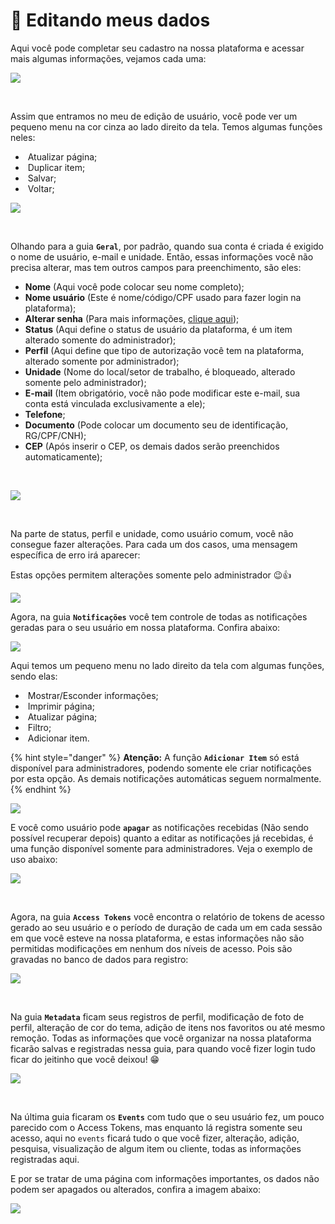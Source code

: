 # 🎲 Editando meus dados

Aqui você pode completar seu cadastro na nossa plataforma e acessar mais algumas informações, vejamos cada uma:

![](/erp-v2/assets/editando_meus_dados.gif)

<br>

Assim que entramos no meu de edição de usuário, você pode ver um pequeno menu na cor cinza ao lado direito da tela. Temos algumas funções neles:

- <img src="/erp-v2/assets/icon_atualizar.png" alt="" data-size="line"> Atualizar página;
- <img src="/erp-v2/assets/icon_duplicar.png" alt="" data-size="line"> Duplicar item;
- <img src="/erp-v2/assets/icon_salvar.png" alt="" data-size="line"> Salvar;
- <img src="/erp-v2/assets/icon_voltar.png" alt="" data-size="line"> Voltar;

![](/erp-v2/assets/edit_dados_menu_superior.png)

<br>

Olhando para a guia **`Geral`**, por padrão, quando sua conta é criada é exigido o nome de usuário, e-mail e unidade. Então, essas informações você não precisa alterar, mas tem outros campos para preenchimento, são eles:

- **Nome** (Aqui você pode colocar seu nome completo);
- **Nome usuário** (Este é nome/código/CPF usado para fazer login na plataforma);
- **Alterar senha** (Para mais informações, [clique aqui](/erp-v2/minhas_preferencias/alt_minha_senha.md));
- **Status** (Aqui define o status de usuário da plataforma, é um item alterado somente do administrador);
- **Perfil** (Aqui define que tipo de autorização você tem na plataforma, alterado somente por administrador);
- **Unidade** (Nome do local/setor de trabalho, é bloqueado, alterado somente pelo administrador);
- **E-mail** (Item obrigatório, você não pode modificar este e-mail, sua conta está vinculada exclusivamente a ele);
- **Telefone**;
- **Documento** (Pode colocar um documento seu de identificação, RG/CPF/CNH);
- **CEP** (Após inserir o CEP, os demais dados serão preenchidos automaticamente);

<br>

![](/erp-v2/assets/edit_dados_guia_geral.png)

<br>

Na parte de status, perfil e unidade, como usuário comum, você não consegue fazer alterações. Para cada um dos casos, uma mensagem específica de erro irá aparecer:

Estas opções permitem alterações somente pelo administrador 😉👍

![](/erp-v2/assets/edit_dados_bloqueados.gif)

Agora, na guia **`Notificações`** você tem controle de todas as notificações geradas para o seu usuário em nossa plataforma. Confira abaixo:

![](/erp-v2/assets/edit_dados_notificacao.png)

Aqui temos um pequeno menu no lado direito da tela com algumas funções, sendo elas:

- <img src="/erp-v2/assets/icon_exibir.png" alt="" data-size="line"> Mostrar/Esconder informações;
- <img src="/erp-v2/assets/icon_imprimir.png" alt="" data-size="line"> Imprimir página;
- <img src="/erp-v2/assets/icon_atualizar.png" alt="" data-size="line"> Atualizar página;
- <img src="/erp-v2/assets/icon_filtro.png" alt="" data-size="line"> Filtro;
- <img src="/erp-v2/assets/icon_add.png" alt="" data-size="line"> Adicionar item. 

{% hint style="danger" %}
**Atenção:** A função **`Adicionar Item`** só está disponível para administradores, podendo somente ele criar notificações por esta opção. As demais notificações automáticas seguem normalmente.
{% endhint %}

![](/erp-v2/assets/edit_dados_notificacao_menu.png)

E você como usuário pode **`apagar`** as notificações recebidas (Não sendo possível recuperar depois) quanto a editar as notificações já recebidas, é uma função disponível somente para administradores. Veja o exemplo de uso abaixo: 

![](/erp-v2/assets/edit_menu_notificacao_apagar.gif)

<br>

Agora, na guia **`Access Tokens`** você encontra o relatório de tokens de acesso gerado ao seu usuário e o período de duração de cada um em cada sessão em que você esteve na nossa plataforma, e estas informações não são permitidas modificações em nenhum dos níveis de acesso. Pois são gravadas no banco de dados para registro:

![](/erp-v2/assets/edit_dados_access_token.png)

<br>

Na guia **`Metadata`** ficam seus registros de perfil, modificação de foto de perfil, alteração de cor do tema, adição de itens nos favoritos ou até mesmo remoção. Todas as informações que você organizar na nossa plataforma ficarão salvas e registradas nessa guia, para quando você fizer login tudo ficar do jeitinho que você deixou! 😁

![](/erp-v2/assets/edit_dados_metadata.png)

<br>

Na última guia ficaram os **`Events`** com tudo que o seu usuário fez, um pouco parecido com o Access Tokens, mas enquanto lá registra somente seu acesso, aqui no `events` ficará tudo o que você fizer, alteração, adição, pesquisa, visualização de algum item ou cliente, todas as informações registradas aqui.

E por se tratar de uma página com informações importantes, os dados não podem ser apagados ou alterados, confira a imagem abaixo:

![](/erp-v2/assets/edit_dados_events.png)